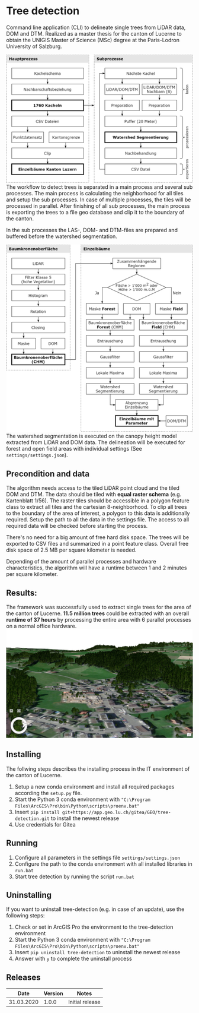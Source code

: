 Tree detection
==============
Command line application (CLI) to delineate single trees from LiDAR data, DOM and DTM.
Realized as a master thesis for the canton of Lucerne to obtain the UNIGIS Master of Science (MSc) degree at the Paris-Lodron University of Salzburg.


![Final workflow](doc/final_workflow.png)
The workflow to detect trees is separated in a main process and several sub processes.
The main process is calculating the neighborhood for all tiles and setup the sub processes.
In case of multiple processes, the tiles will be processed in parallel. 
After finishing of all sub processes, the main process is exporting the trees to a file geo
database and clip it to the boundary of the canton.

In the sub processes the LAS-, DOM- and DTM-files are prepared and buffered before the watershed
segmentation.

![Workflow for watershed delineation](doc/watershed_workflow.png)
The watershed segmentation is executed on the canopy height model extracted from
LiDAR and DOM data. The delineation will be executed for forest and open field areas
with individual settings (See `settings/settings.json`).

Precondition and data
---------------------
The algorithm needs access to the tiled LiDAR point cloud and the tiled DOM and DTM.
The data should be tiled with **equal raster schema** (e.g. Kartenblatt 1/56).
The raster tiles should be accessible in a polygon feature class to extract all tiles
and the cartesian 8-neighborhood.
To clip all trees to the boundary of the area of interest, a polygon to this data is additionally required.
Setup the path to all the data in the settings file. 
The access to all required data will be checked before starting the process.

There's no need for a big amount of free hard disk space. The trees will be exported to CSV files
and summarized in a point feature class. Overall free disk space of 2.5 MB per square kilometer is needed.

Depending of the amount of parallel processes and hardware characteristics,
the algorithm will have a runtime between 1 and 2 minutes per square kilometer.

Results:
--------
The framework was successfully used to extract single trees for the area of the canton of Lucerne.
**11.5 million trees** could be extracted with an overall **runtime of 37 hours** by processing the entire area
with 6 parallel processes on a normal office hardware.
![Final trees rendered photo realistic](doc/final_trees.jpg)

Installing
----------
The follwing steps describes the installing process in the IT environment of the canton of Lucerne.
1. Setup a new conda environment and install all required packages according the `setup.py` file.
2. Start the Python 3 conda environment with `"C:\Program Files\ArcGIS\Pro\bin\Python\scripts\proenv.bat"`
3. Insert `pip install git+https://app.geo.lu.ch/gitea/GEO/tree-detection.git` to install the newest release
4. Use credentials for Gitea

Running
-------
1. Configure all parameters in the settings file `settings/settings.json`
2. Configure the path to the conda environment with all installed libraries in `run.bat`
2. Start tree detection by running the script `run.bat`


Uninstalling
------------
If you want to uninstall tree-detection (e.g. in case of an update), use the following steps:
1. Check or set in ArcGIS Pro the environment to the tree-detection environment
2. Start the Python 3 conda environment with `"C:\Program Files\ArcGIS\Pro\bin\Python\scripts\proenv.bat"`
3. Insert `pip uninstall tree-detection` to uninstall the newest release
4. Answer with `y` to complete the uninstall process

Releases
--------
| Date         | Version | Notes                                                    |
|--------------|---------|----------------------------------------------------------|
| 31.03.2020   | 1.0.0   | Initial release                                          |